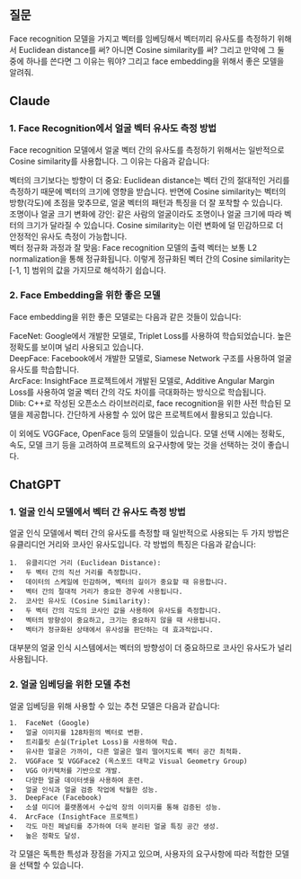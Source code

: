 ## 질문
Face recognition 모델을 가지고 벡터를 임베딩해서 벡터끼리 유사도를 측정하기 위해서 Euclidean distance를 써? 아니면 Cosine similarity를 써? 그리고 만약에 그 둘 중에 하나를 쓴다면 그 이유는 뭐야? 그리고 face embedding을 위해서 좋은 모델을 알려줘.

## Claude
### 1. Face Recognition에서 얼굴 벡터 유사도 측정 방법
Face recognition 모델에서 얼굴 벡터 간의 유사도를 측정하기 위해서는 일반적으로 Cosine similarity를 사용합니다. 그 이유는 다음과 같습니다:  
  
벡터의 크기보다는 방향이 더 중요: Euclidean distance는 벡터 간의 절대적인 거리를 측정하기 때문에 벡터의 크기에 영향을 받습니다. 반면에 Cosine similarity는 벡터의 방향(각도)에 초점을 맞추므로, 얼굴 벡터의 패턴과 특징을 더 잘 포착할 수 있습니다.  
조명이나 얼굴 크기 변화에 강인: 같은 사람의 얼굴이라도 조명이나 얼굴 크기에 따라 벡터의 크기가 달라질 수 있습니다. Cosine similarity는 이런 변화에 덜 민감하므로 더 안정적인 유사도 측정이 가능합니다.  
벡터 정규화 과정과 잘 맞음: Face recognition 모델의 출력 벡터는 보통 L2 normalization을 통해 정규화됩니다. 이렇게 정규화된 벡터 간의 Cosine similarity는 [-1, 1] 범위의 값을 가지므로 해석하기 쉽습니다.  

### 2. Face Embedding을 위한 좋은 모델
Face embedding을 위한 좋은 모델로는 다음과 같은 것들이 있습니다:  
  
FaceNet: Google에서 개발한 모델로, Triplet Loss를 사용하여 학습되었습니다. 높은 정확도를 보이며 널리 사용되고 있습니다.  
DeepFace: Facebook에서 개발한 모델로, Siamese Network 구조를 사용하여 얼굴 유사도를 학습합니다.  
ArcFace: InsightFace 프로젝트에서 개발된 모델로, Additive Angular Margin Loss를 사용하여 얼굴 벡터 간의 각도 차이를 극대화하는 방식으로 학습됩니다.  
Dlib: C++로 작성된 오픈소스 라이브러리로, face recognition을 위한 사전 학습된 모델을 제공합니다. 간단하게 사용할 수 있어 많은 프로젝트에서 활용되고 있습니다.
  
이 외에도 VGGFace, OpenFace 등의 모델들이 있습니다. 모델 선택 시에는 정확도, 속도, 모델 크기 등을 고려하여 프로젝트의 요구사항에 맞는 것을 선택하는 것이 좋습니다.  
  
  
## ChatGPT

### 1. 얼굴 인식 모델에서 벡터 간 유사도 측정 방법

얼굴 인식 모델에서 벡터 간의 유사도를 측정할 때 일반적으로 사용되는 두 가지 방법은 유클리디언 거리와 코사인 유사도입니다. 각 방법의 특징은 다음과 같습니다:  

	1.	유클리디언 거리 (Euclidean Distance):  
	•	두 벡터 간의 직선 거리를 측정합니다.  
	•	데이터의 스케일에 민감하며, 벡터의 길이가 중요할 때 유용합니다.  
	•	벡터 간의 절대적 거리가 중요한 경우에 사용됩니다.  
	2.	코사인 유사도 (Cosine Similarity):  
	•	두 벡터 간의 각도의 코사인 값을 사용하여 유사도를 측정합니다.  
	•	벡터의 방향성이 중요하고, 크기는 중요하지 않을 때 사용됩니다.  
	•	벡터가 정규화된 상태에서 유사성을 판단하는 데 효과적입니다.  

대부분의 얼굴 인식 시스템에서는 벡터의 방향성이 더 중요하므로 코사인 유사도가 널리 사용됩니다.

### 2. 얼굴 임베딩을 위한 모델 추천

얼굴 임베딩을 위해 사용할 수 있는 추천 모델은 다음과 같습니다:

	1.	FaceNet (Google)
	•	얼굴 이미지를 128차원의 벡터로 변환.
	•	트리플릿 손실(Triplet Loss)을 사용하여 학습.
	•	유사한 얼굴은 가까이, 다른 얼굴은 멀리 떨어지도록 벡터 공간 최적화.
	2.	VGGFace 및 VGGFace2 (옥스포드 대학교 Visual Geometry Group)
	•	VGG 아키텍처를 기반으로 개발.
	•	다양한 얼굴 데이터셋을 사용하여 훈련.
	•	얼굴 인식과 얼굴 검증 작업에 탁월한 성능.
	3.	DeepFace (Facebook)
	•	소셜 미디어 플랫폼에서 수십억 장의 이미지를 통해 검증된 성능.
	4.	ArcFace (InsightFace 프로젝트)
	•	각도 마진 페널티를 추가하여 더욱 분리된 얼굴 특징 공간 생성.
	•	높은 정확도 달성.

각 모델은 독특한 특성과 장점을 가지고 있으며, 사용자의 요구사항에 따라 적합한 모델을 선택할 수 있습니다.
